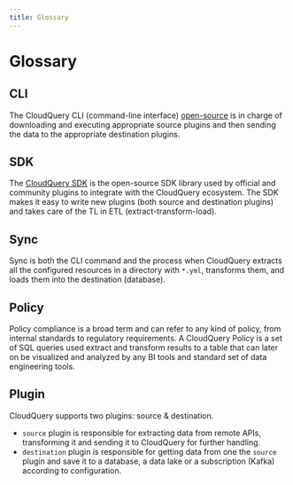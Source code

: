 ```yaml
---
title: Glossary
---
```


# Glossary

## CLI

The CloudQuery CLI (command-line interface) [open-source](https://github.com/cloudquery/cloudquery/tree/main/cli) is in charge of downloading and executing appropriate source plugins and then sending the data to the appropriate destination plugins.

## SDK

The [CloudQuery SDK](https://github.com/cloudquery/plugin-sdk) is the open-source SDK library used by official and community plugins to integrate with the CloudQuery ecosystem.
The SDK makes it easy to write new plugins (both source and destination plugins) and takes care of the TL in ETL (extract-transform-load).

## Sync

Sync is both the CLI command and the process when CloudQuery extracts all the configured resources in a directory
with `*.yml`, transforms them, and loads them into the destination (database).

## Policy

Policy compliance is a broad term and can refer to any kind of policy, from internal standards to regulatory requirements.
A CloudQuery Policy is a set of SQL queries used extract and transform results to a table that can later on be visualized and analyzed
by any BI tools and standard set of data engineering tools.

## Plugin

CloudQuery supports two plugins: source & destination.

- `source` plugin is responsible for extracting data from remote APIs, transforming it and sending it to CloudQuery for further handling.
- `destination` plugin is responsible for getting data from one the `source` plugin and save it to a database, a data lake or a subscription (Kafka) according to configuration.
